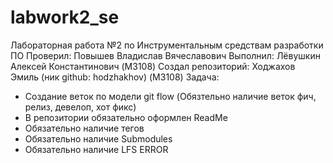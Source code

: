 # labwork2_se
Лабораторная работа №2 по Инструментальным средствам разработки ПО
Проверил: Повышев Владислав Вячеславович
Выполнил: Лёвушкин Алексей Константинович (M3108)
Создал репозиторий: Ходжахов Эмиль (ник github: hodzhakhov) (M3108)
Задача:
- Создание веток по модели git flow (Обязтельно наличие веток фич, релиз, девелоп, хот фикс)
- В репозитории обязательно оформлен ReadMe
- Обязательно наличие тегов
- Обязательно наличие Submodules
- Обязательно наличие LFS
ERROR